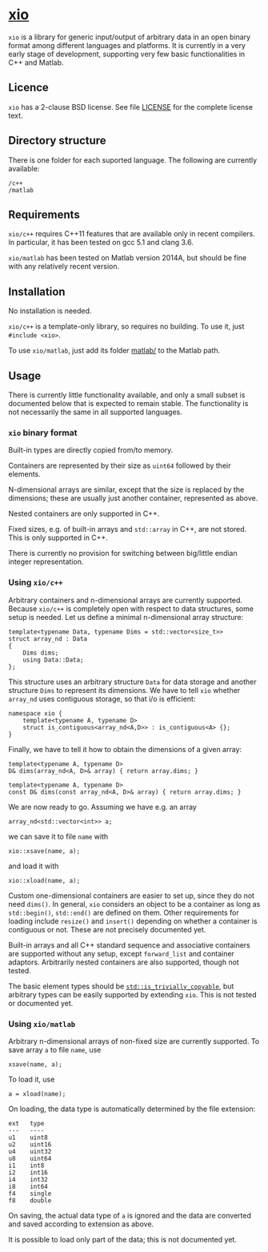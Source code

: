 # [xio](https://github.com/iavr/xio)

`xio` is a library for generic input/output of arbitrary data in an open binary format among different languages and platforms. It is currently in a very early stage of development, supporting very few basic functionalities in C++ and Matlab.

## Licence

`xio` has a 2-clause BSD license. See file [LICENSE](/LICENSE) for the complete license text.

## Directory structure

There is one folder for each suported language. The following are currently available:

	/c++
	/matlab

## Requirements

`xio/c++` requires C++11 features that are available only in recent compilers. In particular, it has been tested on gcc 5.1 and clang 3.6.

`xio/matlab` has been tested on Matlab version 2014A, but should be fine with any relatively recent version.

## Installation

No installation is needed.

`xio/c++` is a template-only library, so requires no building. To use it, just `#include <xio>`.

To use `xio/matlab`, just add its folder [matlab/](matlab/) to the Matlab path.

## Usage

There is currently little functionality available, and only a small subset is documented below that is expected to remain stable. The functionality is not necessarily the same in all supported languages.

### `xio` binary format

Built-in types are directly copied from/to memory.

Containers are represented by their size as `uint64` followed by their elements.

N-dimensional arrays are similar, except that the size is replaced by the dimensions; these are usually just another container, represented as above.

Nested containers are only supported in C++.

Fixed sizes, e.g. of built-in arrays and `std::array` in C++, are not stored. This is only supported in C++.

There is currently no provision for switching between big/little endian integer representation.

### Using `xio/c++`

Arbitrary containers and n-dimensional arrays are currently supported. Because `xio/c++` is completely open with respect to data structures, some setup is needed. Let us define a minimal n-dimensional array structure:

	template<typename Data, typename Dims = std::vector<size_t>>
	struct array_nd : Data
	{
		Dims dims;
		using Data::Data;
	};

This structure uses an arbitrary structure `Data` for data storage and another structure `Dims` to represent its dimensions. We have to tell `xio` whether `array_nd` uses contiguous storage, so that i/o is efficient:

	namespace xio {
		template<typename A, typename D>
		struct is_contiguous<array_nd<A,D>> : is_contiguous<A> {};
	}

Finally, we have to tell it how to obtain the dimensions of a given array:

	template<typename A, typename D>
	D& dims(array_nd<A, D>& array) { return array.dims; }

	template<typename A, typename D>
	const D& dims(const array_nd<A, D>& array) { return array.dims; }

We are now ready to go. Assuming we have e.g. an array

	array_nd<std::vector<int>> a;

we can save it to file `name` with

	xio::xsave(name, a);

and load it with

	xio::xload(name, a);

Custom one-dimensional containers are easier to set up, since they do not need `dims()`. In general, `xio` considers an object to be a container as long as `std::begin()`, `std::end()` are defined on them. Other requirements for loading include `resize()` and `insert()` depending on whether a container is contiguous or not. These are not precisely documented yet.

Built-in arrays and all C++ standard sequence and associative containers are supported without any setup, except `forward_list` and container adaptors. Arbitrarily nested containers are also supported, though not tested.

The basic element types should be [`std::is_trivially_copyable`](http://en.cppreference.com/w/cpp/types/is_trivially_copyable), but arbitrary types can be easily supported by extending `xio`. This is not tested or documented yet.

### Using `xio/matlab`

Arbitrary n-dimensional arrays of non-fixed size are currently supported. To save array `a` to file `name`, use

	xsave(name, a);

To load it, use

	a = xload(name);

On loading, the data type is automatically determined by the file extension:

	ext   type
	---   ----
	u1    uint8
	u2    uint16
	u4    uint32
	u8    uint64
	i1    int8
	i2    int16
	i4    int32
	i8    int64
	f4    single
	f8    double

On saving, the actual data type of `a` is ignored and the data are converted and saved according to extension as above.

It is possible to load only part of the data; this is not documented yet.